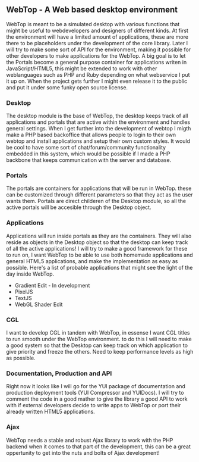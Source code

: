 <h2>WebTop - A Web based desktop environment</h2>
WebTop is meant to be a simulated desktop with various functions that might be useful to webdevelopers and designers of different kinds. At first the environment will have a limited amount of applications, these are more there to be placeholders under the development of the core library.
Later I will try to make some sort of API for the environment, making it possible for other developers to make applications for the WebTop.
A big goal is to let the Portals become a general purpose container for applications writen in JavaScript/HTML5, this might be extended to work with other weblanguages such as PHP and Ruby depending on what webservice I put it up on.
When the project gets further I might even release it to the public and put it under some funky open source license.

<h3>Desktop</h3>
The desktop module is the base of WebTop, the desktop keeps track of all applications and portals that are active within the environment and handles general settings.
When I get further into the development of webtop I migth make a PHP based backoffice that allows people to login to their own webtop and install applications and setup their own custom styles.
It would be cool to have some sort of chat/forum/community functionality embedded in this system, which would be possible if I made a PHP backbone that keeps communication with the server and database.

<h3>Portals</h3>
The portals are containers for applications that will be run in WebTop. these can be customized through different parameters so that they act as the user wants them. Portals are direct childeren of the Desktop module, so all the active portals will be accesible through the Desktop object.

<h3>Applications</h3>
Applications will run inside portals as they are the containers. They will also reside as objects in the Desktop object so that the desktop can keep track of all the active applications!
I will try to make a good framework for these to run on, I want WebTop to be able to use both homemade applications and general HTML5 applications, and make the implementation as easy as possible.
Here's a list of probable applications that might see the light of the day inside WebTop.
<ul>
<li>Gradient Edit - In development</li>
<li>PixelJS</li>
<li>TextJS</li>
<li>WebGL Shader Edit</li>
</ul>

<h3>CGL</h3>
I want to develop CGL in tandem with WebTop, in essense I want CGL titles to run smooth under the WebTop environment. to do this I will need to make a good system so that the Desktop can keep track on which application to give priority and freeze the others. Need to keep performance levels as high as possible.

<h3>Documentation, Production and API</h3>
Right now it looks like I will go for the YUI package of documentation and production deployment tools (YUI Compressor and YUIDocs). I will try to comment the code in a good mather to give the library a good API to work with if external developers decide to write apps to WebTop or port their already written HTML5 applications.

<h3>Ajax</h3>
WebTop needs a stable and robust Ajax library to work with the PHP backend when it comes to that part of the development, this can be a great oppertunity to get into the nuts and bolts of Ajax development!